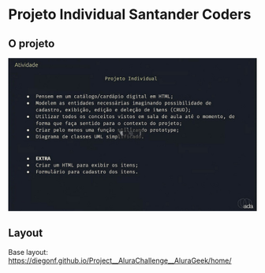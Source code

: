 # Projeto Individual Santander Coders

## O projeto
<img src="./projeto_individual.jpeg" width=600/>

## Layout
Base layout: https://diegonf.github.io/Project__AluraChallenge__AluraGeek/home/

